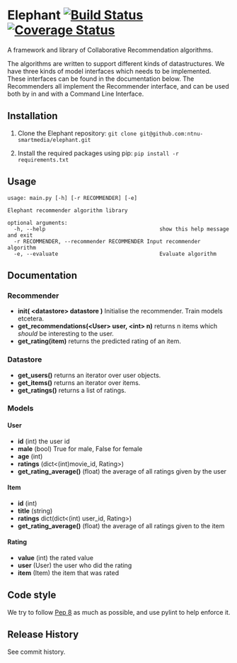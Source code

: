 # Elephant [![Build Status](https://travis-ci.org/ntnu-smartmedia/elephant.png?branch=master)](https://travis-ci.org/ntnu-smartmedia/elephant) [![Coverage Status](https://coveralls.io/repos/ntnu-smartmedia/elephant/badge.png)](https://coveralls.io/r/ntnu-smartmedia/elephant)

A framework and library of Collaborative Recommendation algorithms.

The algorithms are written to support different kinds of datastructures. We have three kinds of model interfaces which needs to be implemented. These interfaces can be found in the documentation below. The Recommenders all implement the Recommender interface, and can be used both by in and with a Command Line Interface.  

## Installation

1. Clone the Elephant repository:
`git clone git@github.com:ntnu-smartmedia/elephant.git`

2. Install the required packages using pip:
`pip install -r requirements.txt`

## Usage

```
usage: main.py [-h] [-r RECOMMENDER] [-e]

Elephant recommender algorithm library

optional arguments:
  -h, --help            						show this help message and exit
  -r RECOMMENDER, --recommender RECOMMENDER	Input recommender algorithm
  -e, --evaluate        						Evaluate algorithm
```


## Documentation

### Recommender
* **init( \<datastore> datastore )** Initialise the recommender. Train models etcetera.
* **get_recommendations(\<User> user, \<int> n)** returns n items which *should* be interesting to the user.
* **get_rating(item)** returns the predicted rating of an item.

### Datastore
* **get_users()** returns an iterator over user objects.
* **get_items()** returns an iterator over items.
* **get_ratings()** returns a list of ratings.

### Models

#### User
* **id** (int) the user id
* **male** (bool) True for male, False for female
* **age** (int)
* **ratings** (dict<(int)movie_id, Rating>)
* **get_rating_average()** (float) the average of all ratings given by the user

#### Item
* **id** (int)
* **title** (string)
* **ratings** dict(dict<(int) user_id, Rating>)
* **get_rating_average()** (float) the average of all ratings given to the item

#### Rating
* **value** (int) the rated value
* **user** (User) the user who did the rating
* **item** (Item) the item that was rated


## Code style
We try to follow [Pep 8](http://www.python.org/dev/peps/pep-0008/) as much as possible, and use pylint to help enforce it.

## Release History
See commit history.
